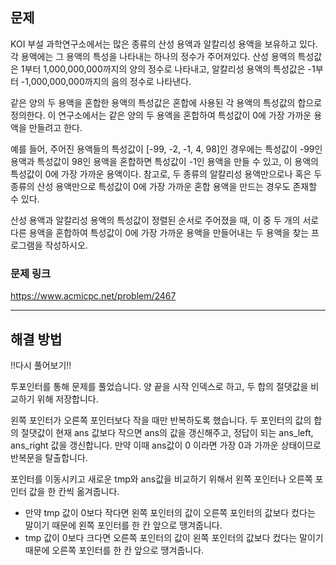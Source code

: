 ## 문제

KOI 부설 과학연구소에서는 많은 종류의 산성 용액과 알칼리성 용액을 보유하고 있다. 각 용액에는 그 용액의 특성을 나타내는 하나의 정수가 주어져있다. 산성 용액의 특성값은 1부터 1,000,000,000까지의 양의 정수로 나타내고, 알칼리성 용액의 특성값은 -1부터 -1,000,000,000까지의 음의 정수로 나타낸다.

같은 양의 두 용액을 혼합한 용액의 특성값은 혼합에 사용된 각 용액의 특성값의 합으로 정의한다. 이 연구소에서는 같은 양의 두 용액을 혼합하여 특성값이 0에 가장 가까운 용액을 만들려고 한다.

예를 들어, 주어진 용액들의 특성값이 [-99, -2, -1, 4, 98]인 경우에는 특성값이 -99인 용액과 특성값이 98인 용액을 혼합하면 특성값이 -1인 용액을 만들 수 있고, 이 용액의 특성값이 0에 가장 가까운 용액이다. 참고로, 두 종류의 알칼리성 용액만으로나 혹은 두 종류의 산성 용액만으로 특성값이 0에 가장 가까운 혼합 용액을 만드는 경우도 존재할 수 있다.

산성 용액과 알칼리성 용액의 특성값이 정렬된 순서로 주어졌을 때, 이 중 두 개의 서로 다른 용액을 혼합하여 특성값이 0에 가장 가까운 용액을 만들어내는 두 용액을 찾는 프로그램을 작성하시오.

### 문제 링크

https://www.acmicpc.net/problem/2467

---

## 해결 방법

!!다시 풀어보기!!

투포인터를 통해 문제를 풀었습니다.
양 끝을 시작 인덱스로 하고, 두 합의 절댓값을 비교하기 위해 저장합니다.

왼쪽 포인터가 오른쪽 포인터보다 작을 때만 반복하도록 했습니다.
두 포인터의 값의 합의 절댓값이 현재 ans 값보다 작으면 ans의 값을 갱신해주고, 정답이 되는 ans_left, ans_right 값을 갱신합니다. 만약 이때 ans값이 0 이라면 가장 0과 가까운 상태이므로 반복문을 탈출합니다.

포인터를 이동시키고 새로운 tmp와 ans값을 비교하기 위해서 왼쪽 포인터나 오른쪽 포인터 값을 한 칸씩 옮겨줍니다.

- 만약 tmp 값이 0보다 작다면 왼쪽 포인터의 값이 오른쪽 포인터의 값보다 컸다는 말이기 때문에 왼쪽 포인터를 한 칸 앞으로 땡겨줍니다.
- tmp 값이 0보다 크다면 오른쪽 포인터의 값이 왼쪽 포인터의 값보다 컸다는 말이기 때문에 오른쪽 포인터를 한 칸 앞으로 땡겨줍니다.
